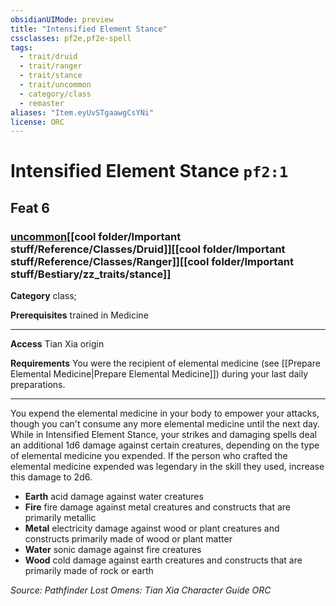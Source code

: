 ```yaml
---
obsidianUIMode: preview
title: "Intensified Element Stance"
cssclasses: pf2e,pf2e-spell
tags:
  - trait/druid
  - trait/ranger
  - trait/stance
  - trait/uncommon
  - category/class
  - remaster
aliases: "Item.eyUvSTgaawgCsYNi"
license: ORC
---
```

# Intensified Element Stance `pf2:1`
## Feat 6
### [uncommon](cool%20folder/Important%20stuff/Bestiary/zz_traits/uncommon.md "Uncommon Rarity Trait")[[cool folder/Important stuff/Reference/Classes/Druid]][[cool folder/Important stuff/Reference/Classes/Ranger]][[cool folder/Important stuff/Bestiary/zz_traits/stance]]

**Category** class; 



**Prerequisites** trained in Medicine
* * *
**Access** Tian Xia origin

**Requirements** You were the recipient of elemental medicine (see [[Prepare Elemental Medicine|Prepare Elemental Medicine]]) during your last daily preparations.

* * *

You expend the elemental medicine in your body to empower your attacks, though you can't consume any more elemental medicine until the next day. While in Intensified Element Stance, your strikes and damaging spells deal an additional 1d6 damage against certain creatures, depending on the type of elemental medicine you expended. If the person who crafted the elemental medicine expended was legendary in the skill they used, increase this damage to 2d6.

*   **Earth** acid damage against water creatures
*   **Fire** fire damage against metal creatures and constructs that are primarily metallic
*   **Metal** electricity damage against wood or plant creatures and constructs primarily made of wood or plant matter
*   **Water** sonic damage against fire creatures
*   **Wood** cold damage against earth creatures and constructs that are primarily made of rock or earth

*Source: Pathfinder Lost Omens: Tian Xia Character Guide*
*ORC*